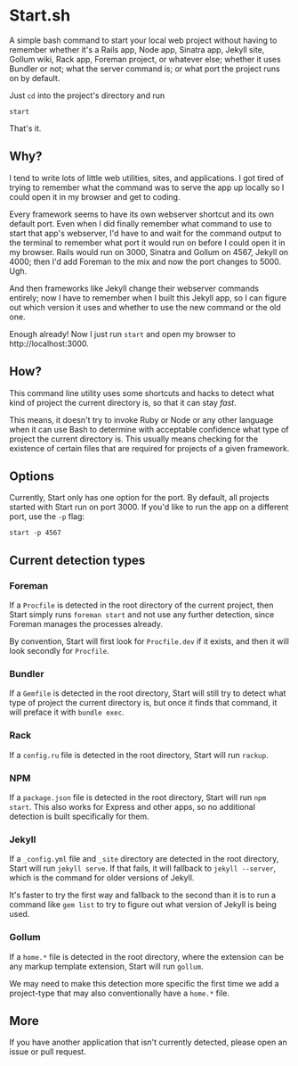 # Start.sh

A simple bash command to start your local web project without having to
remember whether it's a Rails app, Node app, Sinatra app, Jekyll site,
Gollum wiki, Rack app, Foreman project, or whatever else; whether it uses
Bundler or not; what the server command is; or what port the project runs
on by default.

Just `cd` into the project's directory and run

```
start
```

That's it.

## Why?

I tend to write lots of little web utilities, sites, and applications. I
got tired of trying to remember what the command was to serve the app up
locally so I could open it in my browser and get to coding.

Every framework seems to have its own webserver shortcut and its own
default port. Even when I did finally remember what command to use to
start that app's webserver, I'd have to and wait for the
command output to the terminal to remember what port it would run on
before I could open it in my browser. Rails would run on 3000, Sinatra
and Gollum on 4567, Jekyll on 4000; then I'd add Foreman to the mix 
and now the port changes to 5000. Ugh.

And then frameworks like Jekyll change their webserver
commands entirely; now I have to remember when I built this Jekyll app, so I can
figure out which version it uses and whether to use the new command or the old one.

Enough already! Now I just run `start` and open my browser to
http://localhost:3000.

## How?

This command line utility uses some shortcuts and hacks to detect what
kind of project the current directory is, so that it can stay *fast*.

This means, it doesn't try to invoke Ruby or Node or any other language
when it can use Bash to determine with acceptable confidence what type
of project the current directory is. This usually means
checking for the existence of certain files that are required for
projects of a given framework.

## Options

Currently, Start only has one option for the port. By default, all
projects started with Start run on port 3000. If you'd like to run the
app on a different port, use the `-p` flag:

```
start -p 4567
```

## Current detection types

### Foreman

If a `Procfile` is detected in the root directory of the current
project, then Start simply runs `foreman start` and not use any
further detection, since Foreman manages the processes already.

By convention, Start will first look for `Procfile.dev` if it exists,
and then it will look secondly for `Procfile`.

### Bundler

If a `Gemfile` is detected in the root directory, Start will still try
to detect what type of project the current directory is, but once it
finds that command, it will preface it with `bundle exec`.

### Rack

If a `config.ru` file is detected in the root directory, Start will run
`rackup`.

### NPM

If a `package.json` file is detected in the root directory, Start will
run `npm start`. This also works for Express and other apps, so no
additional detection is built specifically for them.

### Jekyll

If a `_config.yml` file and `_site` directory are detected in the root
directory, Start will run `jekyll serve`. If that fails, it will
fallback to `jekyll --server`, which is the command for older versions
of Jekyll.

It's faster to try the first way and fallback to the second than it is
to run a command like `gem list` to try to figure out what version of
Jekyll is being used.

### Gollum

If a `home.*` file is detected in the root directory, where the
extension can be any markup template extension, Start will run `gollum`.

We may need to make this detection more specific the first time we add a
project-type that may also conventionally have a `home.*` file.

## More

If you have another application that isn't currently detected, please
open an issue or pull request.
